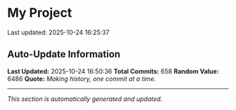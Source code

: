 # My Project


Last updated: 2025-10-24 16:25:37

























































































































































































































































































































































































































































































































































































































































































































































































































































































































































































































































































## Auto-Update Information

**Last Updated:** 2025-10-24 16:50:36
**Total Commits:** 658
**Random Value:** 6486
**Quote:** _Making history, one commit at a time._

---
_This section is automatically generated and updated._